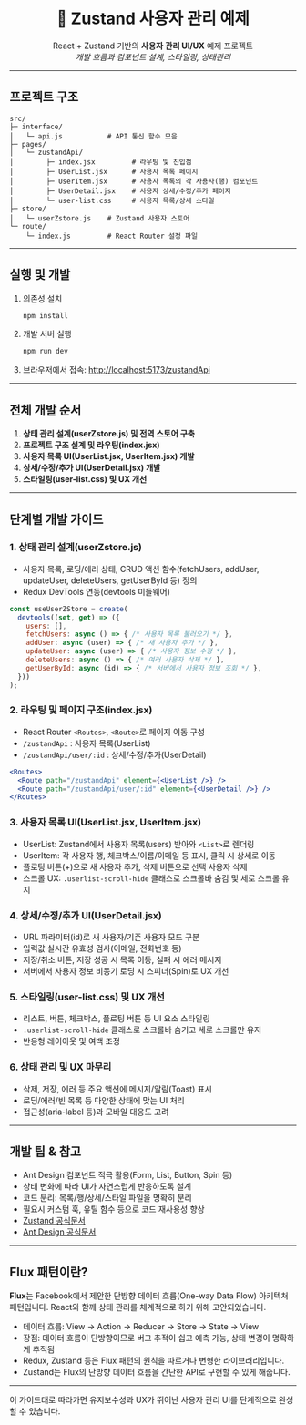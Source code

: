 
<div align="center">
  <h1>🦊 Zustand 사용자 관리 예제</h1>
  <p>React + Zustand 기반의 <b>사용자 관리 UI/UX</b> 예제 프로젝트<br/>
  <em>개발 흐름과 컴포넌트 설계, 스타일링, 상태관리</em></p>

</div>

---

## 프로젝트 구조

```text
src/
├─ interface/
│   └─ api.js           # API 통신 함수 모음
├─ pages/
│   └─ zustandApi/
│        ├─ index.jsx         # 라우팅 및 진입점
│        ├─ UserList.jsx      # 사용자 목록 페이지
│        ├─ UserItem.jsx      # 사용자 목록의 각 사용자(행) 컴포넌트
│        ├─ UserDetail.jsx    # 사용자 상세/수정/추가 페이지
│        └─ user-list.css     # 사용자 목록/상세 스타일
├─ store/
│   └─ userZstore.js    # Zustand 사용자 스토어
└─ route/
    └─ index.js         # React Router 설정 파일
```

---

## 실행 및 개발

1. 의존성 설치

   ```bash
   npm install
   ```

2. 개발 서버 실행

   ```bash
   npm run dev
   ```

3. 브라우저에서 접속: [http://localhost:5173/zustandApi](http://localhost:5173/zustandApi)

---

## 전체 개발 순서

1. **상태 관리 설계(userZstore.js) 및 전역 스토어 구축**
2. **프로젝트 구조 설계 및 라우팅(index.jsx)**
3. **사용자 목록 UI(UserList.jsx, UserItem.jsx) 개발**
4. **상세/수정/추가 UI(UserDetail.jsx) 개발**
5. **스타일링(user-list.css) 및 UX 개선**

---

## 단계별 개발 가이드

### 1. 상태 관리 설계(userZstore.js)

- 사용자 목록, 로딩/에러 상태, CRUD 액션 함수(fetchUsers, addUser, updateUser, deleteUsers, getUserById 등) 정의
- Redux DevTools 연동(devtools 미들웨어)

```js
const useUserZStore = create(
  devtools((set, get) => ({
    users: [],
    fetchUsers: async () => { /* 사용자 목록 불러오기 */ },
    addUser: async (user) => { /* 새 사용자 추가 */ },
    updateUser: async (user) => { /* 사용자 정보 수정 */ },
    deleteUsers: async () => { /* 여러 사용자 삭제 */ },
    getUserById: async (id) => { /* 서버에서 사용자 정보 조회 */ },
  }))
);
```

### 2. 라우팅 및 페이지 구조(index.jsx)

- React Router `<Routes>`, `<Route>`로 페이지 이동 구성
- `/zustandApi` : 사용자 목록(UserList)
- `/zustandApi/user/:id` : 상세/수정/추가(UserDetail)

```jsx
<Routes>
  <Route path="/zustandApi" element={<UserList />} />
  <Route path="/zustandApi/user/:id" element={<UserDetail />} />
</Routes>
```

### 3. 사용자 목록 UI(UserList.jsx, UserItem.jsx)

- UserList: Zustand에서 사용자 목록(users) 받아와 `<List>`로 렌더링
- UserItem: 각 사용자 행, 체크박스/이름/이메일 등 표시, 클릭 시 상세로 이동
- 플로팅 버튼(+)으로 새 사용자 추가, 삭제 버튼으로 선택 사용자 삭제
- 스크롤 UX: `.userlist-scroll-hide` 클래스로 스크롤바 숨김 및 세로 스크롤 유지

### 4. 상세/수정/추가 UI(UserDetail.jsx)

- URL 파라미터(id)로 새 사용자/기존 사용자 모드 구분
- 입력값 실시간 유효성 검사(이메일, 전화번호 등)
- 저장/취소 버튼, 저장 성공 시 목록 이동, 실패 시 에러 메시지
- 서버에서 사용자 정보 비동기 로딩 시 스피너(Spin)로 UX 개선

### 5. 스타일링(user-list.css) 및 UX 개선

- 리스트, 버튼, 체크박스, 플로팅 버튼 등 UI 요소 스타일링
- `.userlist-scroll-hide` 클래스로 스크롤바 숨기고 세로 스크롤만 유지
- 반응형 레이아웃 및 여백 조정

### 6. 상태 관리 및 UX 마무리

- 삭제, 저장, 에러 등 주요 액션에 메시지/알림(Toast) 표시
- 로딩/에러/빈 목록 등 다양한 상태에 맞는 UI 처리
- 접근성(aria-label 등)과 모바일 대응도 고려

---

## 개발 팁 & 참고

- Ant Design 컴포넌트 적극 활용(Form, List, Button, Spin 등)
- 상태 변화에 따라 UI가 자연스럽게 반응하도록 설계
- 코드 분리: 목록/행/상세/스타일 파일을 명확히 분리
- 필요시 커스텀 훅, 유틸 함수 등으로 코드 재사용성 향상
- [Zustand 공식문서](https://docs.pmnd.rs/zustand/getting-started/introduction)
- [Ant Design 공식문서](https://ant.design/components/overview/)

---

## Flux 패턴이란?

**Flux**는 Facebook에서 제안한 단방향 데이터 흐름(One-way Data Flow) 아키텍처 패턴입니다. React와 함께 상태 관리를 체계적으로 하기 위해 고안되었습니다.

- 데이터 흐름: View → Action → Reducer → Store → State → View
- 장점: 데이터 흐름이 단방향이므로 버그 추적이 쉽고 예측 가능, 상태 변경이 명확하게 추적됨
- Redux, Zustand 등은 Flux 패턴의 원칙을 따르거나 변형한 라이브러리입니다.
- Zustand는 Flux의 단방향 데이터 흐름을 간단한 API로 구현할 수 있게 해줍니다.

---

이 가이드대로 따라가면 유지보수성과 UX가 뛰어난 사용자 관리 UI를 단계적으로 완성할 수 있습니다.
